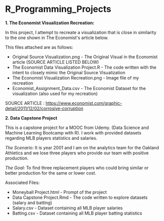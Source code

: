 # R_Programming_Projects

**1. The Economist Visualization Recreation:**

In this project, I attempt to recreate a visualization that is close in similarity to the one shown in The Economist's article below.

This files attached are as follows:
- Original Source Visualization.png - The Original Visual in the Economist article (SOURCE ARTICLE LISTED BELOW)
- The Economist Data Visualization Project.R - The code written with the intent to closely mimic the Original Source Visualization
- The Economist Visualization Recreation.png - Image file of my recreation
- Economist_Assignment_Data.csv - The Economist Dataset for the visualization (also used for my recreation)

SOURCE ARTICLE : https://www.economist.com/graphic-detail/2011/12/02/corrosive-corruption

**2. Data Capstone Project**

This is a capstone project for a MOOC from Udemy. (Data Science and Machine Learning Bootcamp with R). I work with provided datasets regarding MLB players statistics and salaries.

*The Scenario:* It is year 2001 and I am on the analytics team for the Oakland Athletics and we lose three players who provide our team with positive production. 

*The Goal:* To find three replacement players who could bring similar or better production for the same or lower cost.

Associated Files:
- Moneyball Project.html - Prompt of the project
- Data Capstone Project.Rmd - The code written to explore datasets (salary and batting)
- Salary.csv - Dataset containing all MLB player salaries
- Batting.csv - Dataset containing all MLB player batting statistics

